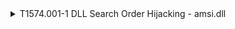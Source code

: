 <details>
<summary>T1574.001-1 DLL Search Order Hijacking - amsi.dll
</summary>
<pre>$ NA </pre>
</details>
